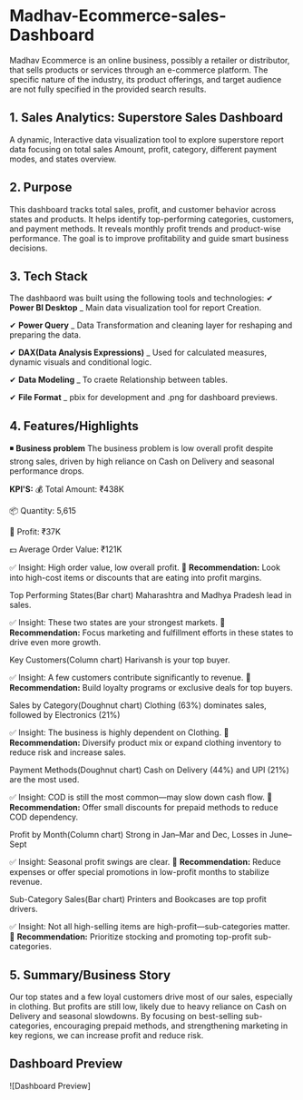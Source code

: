 # Madhav-Ecommerce-sales-Dashboard
Madhav Ecommerce is an online business, possibly a retailer or distributor, that sells products or services through an e-commerce platform. The specific nature of the industry, its product offerings, and target audience are not fully specified in the provided search results. 

## 1. Sales Analytics: Superstore Sales Dashboard
A dynamic, Interactive data visualization tool to explore superstore report data focusing on total sales Amount, profit, category, different payment modes, and states overview.

## 2. Purpose
This dashboard tracks total sales, profit, and customer behavior across states and products. It helps identify top-performing categories, customers, and payment methods. It reveals monthly profit trends and product-wise performance. The goal is to improve profitability and guide smart business decisions.


## 3. Tech Stack
The dashbaord was built using the following tools and technologies:
✔ **Power BI Desktop** _ Main data visualization tool for report Creation.

✔ **Power Query** _ Data Transformation and cleaning layer for reshaping and preparing the data.

✔ **DAX(Data Analysis Expressions)** _ Used for calculated measures, dynamic visuals and conditional logic.

✔ **Data Modeling** _ To craete Relationship between tables.

✔ **File Format** _ pbix for development and .png for dashboard previews.


## 4. Features/Highlights
 ◾ **Business problem**
 The business problem is low overall profit despite strong sales, driven by high reliance on Cash on Delivery and seasonal performance drops.


**KPI'S:**
 💰 Total Amount: ₹438K

📦 Quantity: 5,615

🧾 Profit: ₹37K

💵 Average Order Value: ₹121K

✅ Insight: High order value, low overall profit.
🔁 **Recommendation:** Look into high-cost items or discounts that are eating into profit margins.


Top Performing States(Bar chart)
Maharashtra and Madhya Pradesh lead in sales.

✅ Insight: These two states are your strongest markets.
🔁 **Recommendation:** Focus marketing and fulfillment efforts in these states to drive even more growth.


Key Customers(Column chart)
Harivansh is your top buyer.

✅ Insight: A few customers contribute significantly to revenue.
🔁 **Recommendation:** Build loyalty programs or exclusive deals for top buyers.


Sales by Category(Doughnut chart)
Clothing (63%) dominates sales, followed by Electronics (21%)

✅ Insight: The business is highly dependent on Clothing.
🔁 **Recommendation:** Diversify product mix or expand clothing inventory to reduce risk and increase sales.


Payment Methods(Doughnut chart)
Cash on Delivery (44%) and UPI (21%) are the most used.

✅ Insight: COD is still the most common—may slow down cash flow.
🔁 **Recommendation:** Offer small discounts for prepaid methods to reduce COD dependency.


Profit by Month(Column chart)
Strong in Jan–Mar and Dec, Losses in June–Sept

✅ Insight: Seasonal profit swings are clear.
🔁 **Recommendation:** Reduce expenses or offer special promotions in low-profit months to stabilize revenue.


Sub-Category Sales(Bar chart)
Printers and Bookcases are top profit drivers.

✅ Insight: Not all high-selling items are high-profit—sub-categories matter.
🔁 **Recommendation:** Prioritize stocking and promoting top-profit sub-categories.



## 5. Summary/Business Story
Our top states and a few loyal customers drive most of our sales, especially in clothing. But profits are still low, likely due to heavy reliance on Cash on Delivery and seasonal slowdowns. By focusing on best-selling sub-categories, encouraging prepaid methods, and strengthening marketing in key regions, we can increase profit and reduce risk.

## Dashboard Preview
![Dashboard Preview]
